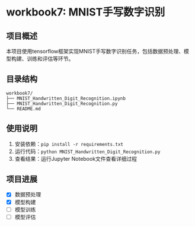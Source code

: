 # workbook7: MNIST手写数字识别

## 项目概述
本项目使用tensorflow框架实现MNIST手写数字识别任务，包括数据预处理、模型构建、训练和评估等环节。

## 目录结构
```
workbook7/
├── MNIST_Handwritten_Digit_Recognition.ipynb
├── MNIST_Handwritten_Digit_Recognition.py
└── README.md
```

## 使用说明
1. 安装依赖：`pip install -r requirements.txt`
2. 运行代码：`python MNIST_Handwritten_Digit_Recognition.py`
3. 查看结果：运行Jupyter Notebook文件查看详细过程

## 项目进展
- [x] 数据预处理
- [x] 模型构建
- [ ] 模型训练
- [ ] 模型评估